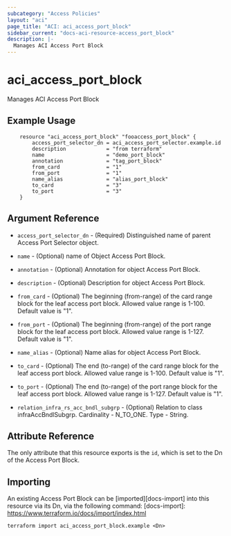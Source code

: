```yaml
---
subcategory: "Access Policies"
layout: "aci"
page_title: "ACI: aci_access_port_block"
sidebar_current: "docs-aci-resource-access_port_block"
description: |-
  Manages ACI Access Port Block
---
```


# aci_access_port_block

Manages ACI Access Port Block

## Example Usage

```hcl
	resource "aci_access_port_block" "fooaccess_port_block" {
		access_port_selector_dn = aci_access_port_selector.example.id
		description             = "from terraform"
		name                    = "demo_port_block"
		annotation              = "tag_port_block"
		from_card               = "1"
		from_port               = "1"
		name_alias              = "alias_port_block"
		to_card                 = "3"
		to_port                 = "3"
	}
```

## Argument Reference

- `access_port_selector_dn` - (Required) Distinguished name of parent Access Port Selector object.
- `name` - (Optional) name of Object Access Port Block.
- `annotation` - (Optional) Annotation for object Access Port Block.
- `description` - (Optional) Description for object Access Port Block.
- `from_card` - (Optional) The beginning (from-range) of the card range block for the leaf access port block. Allowed value range is 1-100. Default value is "1".
- `from_port` - (Optional) The beginning (from-range) of the port range block for the leaf access port block. Allowed value range is 1-127. Default value is "1".
- `name_alias` - (Optional) Name alias for object Access Port Block.
- `to_card` - (Optional) The end (to-range) of the card range block for the leaf access port block. Allowed value range is 1-100. Default value is "1".
- `to_port` - (Optional) The end (to-range) of the port range block for the leaf access port block. Allowed value range is 1-127. Default value is "1".

- `relation_infra_rs_acc_bndl_subgrp` - (Optional) Relation to class infraAccBndlSubgrp. Cardinality - N_TO_ONE. Type - String.

## Attribute Reference

The only attribute that this resource exports is the `id`, which is set to the
Dn of the Access Port Block.

## Importing

An existing Access Port Block can be [imported][docs-import] into this resource via its Dn, via the following command:
[docs-import]: https://www.terraform.io/docs/import/index.html

```
terraform import aci_access_port_block.example <Dn>
```
